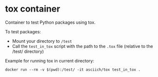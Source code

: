 # tox container

Container to test Python packages using tox.

To test packages:

* Mount your directory to ```/test```
* Call the ```test_in_tox``` script with the path to the ```.tox``` file (relative to the /test/ directory)

Example for running tox in current directory:

```
docker run --rm -v $(pwd):/test/ -it asciich/tox test_in_tox .
```
